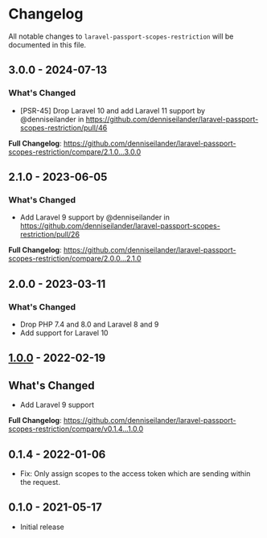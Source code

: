 # Changelog

All notable changes to `laravel-passport-scopes-restriction` will be documented in this file.

## 3.0.0 - 2024-07-13

### What's Changed

* [PSR-45] Drop Laravel 10 and add Laravel 11 support by @denniseilander in https://github.com/denniseilander/laravel-passport-scopes-restriction/pull/46

**Full Changelog**: https://github.com/denniseilander/laravel-passport-scopes-restriction/compare/2.1.0...3.0.0

## 2.1.0 - 2023-06-05

### What's Changed

- Add Laravel 9 support by @denniseilander in https://github.com/denniseilander/laravel-passport-scopes-restriction/pull/26

**Full Changelog**: https://github.com/denniseilander/laravel-passport-scopes-restriction/compare/2.0.0...2.1.0

## 2.0.0 - 2023-03-11

### What's Changed

- Drop PHP 7.4 and 8.0 and Laravel 8 and 9
- Add support for Laravel 10

## [1.0.0](https://github.com/denniseilander/laravel-passport-scopes-restriction/compare/v0.1.4...1.0.0) - 2022-02-19

## What's Changed

- Add Laravel 9 support

**Full Changelog**: https://github.com/denniseilander/laravel-passport-scopes-restriction/compare/v0.1.4...1.0.0

## 0.1.4 - 2022-01-06

- Fix: Only assign scopes to the access token which are sending within the request.

## 0.1.0 - 2021-05-17

- Initial release
